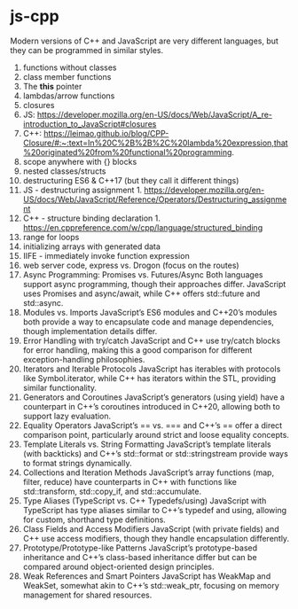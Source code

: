 # js-cpp
Modern versions of C++ and JavaScript are very different languages, but they can be programmed in similar styles.

1. functions without classes
1. class member functions
1. The **this** pointer
1. lambdas/arrow functions
1. closures
  1. JS: https://developer.mozilla.org/en-US/docs/Web/JavaScript/A_re-introduction_to_JavaScript#closures
  2. C++: https://leimao.github.io/blog/CPP-Closure/#:~:text=In%20C%2B%2B%2C%20lambda%20expression,that%20originated%20from%20functional%20programming.
1. scope anywhere with {} blocks
1. nested classes/structs
1. destructuring ES6 & C++17 (but they call it different things)
  1. JS - destructuring assignment
    1. https://developer.mozilla.org/en-US/docs/Web/JavaScript/Reference/Operators/Destructuring_assignment
  1. C++ - structure binding declaration
    1. https://en.cppreference.com/w/cpp/language/structured_binding
1. range for loops
1. initializing arrays with generated data
1. IIFE - immediately invoke function expression
1. web server code, express vs. Drogon (focus on the routes)
1.	Async Programming: Promises vs. Futures/Async
Both languages support async programming, though their approaches differ. JavaScript uses Promises and async/await, while C++ offers std::future and std::async.
2.	Modules vs. Imports
JavaScript’s ES6 modules and C++20’s modules both provide a way to encapsulate code and manage dependencies, though implementation details differ.
3.	Error Handling with try/catch
JavaScript and C++ use try/catch blocks for error handling, making this a good comparison for different exception-handling philosophies.
4.	Iterators and Iterable Protocols
JavaScript has iterables with protocols like Symbol.iterator, while C++ has iterators within the STL, providing similar functionality.
5.	Generators and Coroutines
JavaScript’s generators (using yield) have a counterpart in C++’s coroutines introduced in C++20, allowing both to support lazy evaluation.
6.	Equality Operators
JavaScript’s == vs. === and C++’s == offer a direct comparison point, particularly around strict and loose equality concepts.
7.	Template Literals vs. String Formatting
JavaScript’s template literals (with backticks) and C++’s std::format or std::stringstream provide ways to format strings dynamically.
8.	Collections and Iteration Methods
JavaScript’s array functions (map, filter, reduce) have counterparts in C++ with <algorithm> functions like std::transform, std::copy_if, and std::accumulate.
9.	Type Aliases (TypeScript vs. C++ Typedefs/using)
JavaScript with TypeScript has type aliases similar to C++’s typedef and using, allowing for custom, shorthand type definitions.
10.	Class Fields and Access Modifiers
JavaScript (with private fields) and C++ use access modifiers, though they handle encapsulation differently.
11.	Prototype/Prototype-like Patterns
JavaScript’s prototype-based inheritance and C++’s class-based inheritance differ but can be compared around object-oriented design principles.
12.	Weak References and Smart Pointers
JavaScript has WeakMap and WeakSet, somewhat akin to C++’s std::weak_ptr, focusing on memory management for shared resources.
